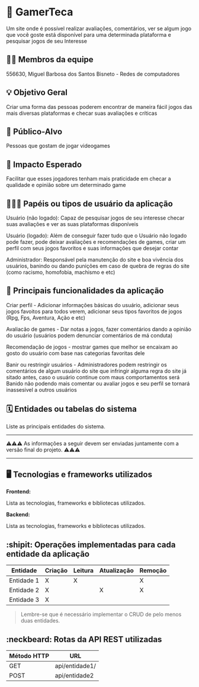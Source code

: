 # :checkered_flag: GamerTeca

Um site onde é possível realizar avaliações, comentários, ver se algum jogo que você goste está disponível para uma determinada plataforma e pesquisar jogos de seu Interesse

## :technologist: Membros da equipe

556630, Miguel Barbosa dos Santos Bisneto - Redes de computadores
## :bulb: Objetivo Geral
Criar uma forma das pessoas poderem encontrar de maneira fácil jogos das mais diversas plataformas e checar suas avaliações e críticas
## :eyes: Público-Alvo
Pessoas que gostam de jogar videogames 

## :star2: Impacto Esperado
Facilitar que esses jogadores tenham mais praticidade em checar a qualidade e opinião sobre um determinado game

## :people_holding_hands: Papéis ou tipos de usuário da aplicação

Usuário (não logado): Capaz de pesquisar jogos de seu interesse checar suas avaliações e ver as suas plataformas disponíveis 

Usuário (logado): Além de conseguir fazer tudo que o Usuário não logado pode fazer, pode deixar avaliações e recomendações de games, criar um perfil com seus jogos favoritos e suas informações que desejar contar

Administrador: Responsável pela manutenção do site e boa vivência dos usuários, banindo ou dando punições em caso de quebra de regras do site (como racismo, homofobia, machismo e etc)


## :triangular_flag_on_post:	 Principais funcionalidades da aplicação

Criar perfil - Adicionar informações básicas do usuário, adicionar seus jogos favoitos para todos verem, adicionar seus tipos favoritos de jogos (Rpg, Fps, Aventura, Ação e etc)

Avaliacão de games - Dar notas a jogos, fazer comentários dando a opinião do usuário (usuários podem denunciar comentários de má conduta)

Recomendação de jogos - mostrar games que melhor se encaixam ao gosto do usuário com base nas categorias favoritas dele

Banir ou restringir usuários - Administradores podem restringir os comentários de algum usuário do site que infringir alguma regra do site já sitado antes, caso o usuário continue com maus comportamentos será Banido não podendo mais comentar ou avaliar jogos e seu perfil se tornará inassesivel a outros usuários 



## :spiral_calendar: Entidades ou tabelas do sistema

Liste as principais entidades do sistema.


----

:warning::warning::warning: As informações a seguir devem ser enviadas juntamente com a versão final do projeto. :warning::warning::warning:


----

## :desktop_computer: Tecnologias e frameworks utilizados

**Frontend:**

Lista as tecnologias, frameworks e bibliotecas utilizados.

**Backend:**

Lista as tecnologias, frameworks e bibliotecas utilizados.


## :shipit: Operações implementadas para cada entidade da aplicação


| Entidade| Criação | Leitura | Atualização | Remoção |
| --- | --- | --- | --- | --- |
| Entidade 1 | X |  X  |  | X |
| Entidade 2 | X |    |  X | X |
| Entidade 3 | X |    |  |  |

> Lembre-se que é necessário implementar o CRUD de pelo menos duas entidades.

## :neckbeard: Rotas da API REST utilizadas

| Método HTTP | URL |
| --- | --- |
| GET | api/entidade1/|
| POST | api/entidade2 |
